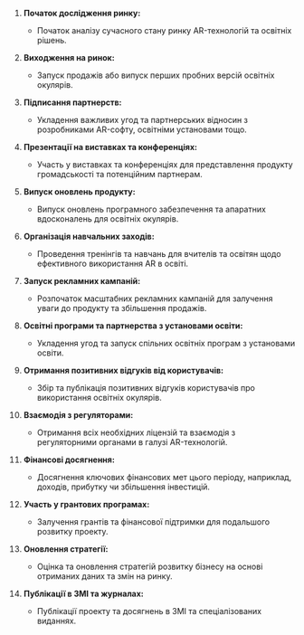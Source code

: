 1. **Початок дослідження ринку:**
    
    - Початок аналізу сучасного стану ринку AR-технологій та освітніх рішень.
2. **Виходження на ринок:**
    
    - Запуск продажів або випуск перших пробних версій освітніх окулярів.
3. **Підписання партнерств:**
    
    - Укладення важливих угод та партнерських відносин з розробниками AR-софту, освітніми установами тощо.
4. **Презентації на виставках та конференціях:**
    
    - Участь у виставках та конференціях для представлення продукту громадськості та потенційним партнерам.
5. **Випуск оновлень продукту:**
    
    - Випуск оновлень програмного забезпечення та апаратних вдосконалень для освітніх окулярів.
6. **Організація навчальних заходів:**
    
    - Проведення тренінгів та навчань для вчителів та освітян щодо ефективного використання AR в освіті.
7. **Запуск рекламних кампаній:**
    
    - Розпочаток масштабних рекламних кампаній для залучення уваги до продукту та збільшення продажів.
8. **Освітні програми та партнерства з установами освіти:**
    
    - Укладення угод та запуск спільних освітніх програм з установами освіти.
9. **Отримання позитивних відгуків від користувачів:**
    
    - Збір та публікація позитивних відгуків користувачів про використання освітніх окулярів.
10. **Взаємодія з регуляторами:**
    
    - Отримання всіх необхідних ліцензій та взаємодія з регуляторними органами в галузі AR-технологій.
11. **Фінансові досягнення:**
    
    - Досягнення ключових фінансових мет цього періоду, наприклад, доходів, прибутку чи збільшення інвестицій.
12. **Участь у грантових програмах:**
    
    - Залучення грантів та фінансової підтримки для подальшого розвитку проекту.
13. **Оновлення стратегії:**
    
    - Оцінка та оновлення стратегій розвитку бізнесу на основі отриманих даних та змін на ринку.
14. **Публікації в ЗМІ та журналах:**
    
    - Публікації проекту та досягнень в ЗМІ та спеціалізованих виданнях.
